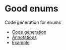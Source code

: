# Good enums

Code generation for enums

- [Code generation](./packages/good_enums/README.md)
- [Annotations](./packages/good_enums_annotations/README.md)
- [Example](./example/README.md)